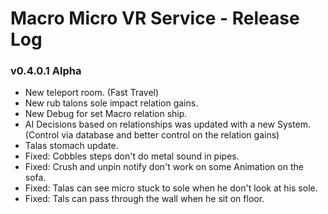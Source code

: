 # Macro Micro VR Service - Release Log
###  v0.4.0.1 Alpha

- New teleport room. (Fast Travel)
- New rub talons sole impact relation gains.
- New Debug for set Macro relation ship.
- AI Decisions based on relationships was updated with a new System. (Control via database and better control on the relation gains)
- Talas stomach update.
- Fixed: Cobbles steps don't do metal sound in pipes.
- Fixed: Crush and unpin notify don't work on some Animation on the sofa.
- Fixed: Talas can see micro stuck to sole when he don't look at his sole.
- Fixed: Tals can pass through the wall when he sit on floor.
